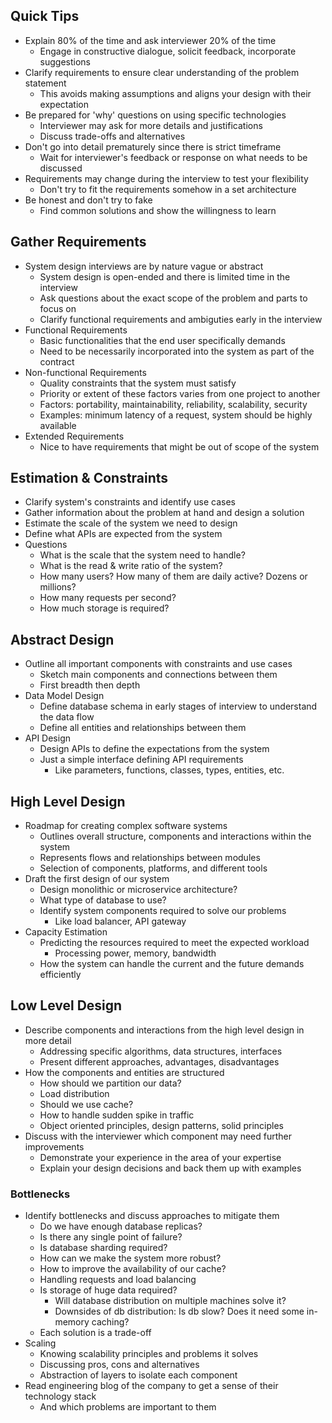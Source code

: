## Quick Tips
- Explain 80% of the time and ask interviewer 20% of the time
  - Engage in constructive dialogue, solicit feedback, incorporate suggestions
- Clarify requirements to ensure clear understanding of the problem statement
  - This avoids making assumptions and aligns your design with their expectation
- Be prepared for 'why' questions on using specific technologies
  - Interviewer may ask for more details and justifications
  - Discuss trade-offs and alternatives
- Don't go into detail prematurely since there is strict timeframe
  - Wait for interviewer's feedback or response on what needs to be discussed
- Requirements may change during the interview to test your flexibility
  - Don't try to fit the requirements somehow in a set architecture
- Be honest and don't try to fake
  - Find common solutions and show the willingness to learn

## Gather Requirements
- System design interviews are by nature vague or abstract
  - System design is open-ended and there is limited time in the interview
  - Ask questions about the exact scope of the problem and parts to focus on
  - Clarify functional requirements and ambiguties early in the interview
- Functional Requirements
  - Basic functionalities that the end user specifically demands
  - Need to be necessarily incorporated into the system as part of the contract
- Non-functional Requirements
  - Quality constraints that the system must satisfy
  - Priority or extent of these factors varies from one project to another
  - Factors: portability, maintainability, reliability, scalability, security
  - Examples: minimum latency of a request, system should be highly available
- Extended Requirements
  - Nice to have requirements that might be out of scope of the system

## Estimation & Constraints
- Clarify system's constraints and identify use cases
- Gather information about the problem at hand and design a solution
- Estimate the scale of the system we need to design
- Define what APIs are expected from the system
- Questions
  - What is the scale that the system need to handle?
  - What is the read & write ratio of the system?
  - How many users? How many of them are daily active? Dozens or millions?
  - How many requests per second?
  - How much storage is required?

## Abstract Design
- Outline all important components with constraints and use cases
  - Sketch main components and connections between them
  - First breadth then depth
- Data Model Design
  - Define database schema in early stages of interview to understand the data flow
  - Define all entities and relationships between them
- API Design
  - Design APIs to define the expectations from the system
  - Just a simple interface defining API requirements
    - Like parameters, functions, classes, types, entities, etc.

## High Level Design
- Roadmap for creating complex software systems
  - Outlines overall structure, components and interactions within the system
  - Represents flows and relationships between modules
  - Selection of components, platforms, and different tools
- Draft the first design of our system
  - Design monolithic or microservice architecture?
  - What type of database to use?
  - Identify system components required to solve our problems
    - Like load balancer, API gateway
- Capacity Estimation
  - Predicting the resources required to meet the expected workload
    - Processing power, memory, bandwidth
  - How the system can handle the current and the future demands efficiently

## Low Level Design
- Describe components and interactions from the high level design in more detail
  - Addressing specific algorithms, data structures, interfaces
  - Present different approaches, advantages, disadvantages
- How the components and entities are structured
  - How should we partition our data?
  - Load distribution
  - Should we use cache?
  - How to handle sudden spike in traffic
  - Object oriented principles, design patterns, solid principles
- Discuss with the interviewer which component may need further improvements
  - Demonstrate your experience in the area of your expertise
  - Explain your design decisions and back them up with examples

### Bottlenecks
- Identify bottlenecks and discuss approaches to mitigate them
  - Do we have enough database replicas?
  - Is there any single point of failure?
  - Is database sharding required?
  - How can we make the system more robust?
  - How to improve the availability of our cache?
  - Handling requests and load balancing
  - Is storage of huge data required?
    - Will database distribution on multiple machines solve it?
    - Downsides of db distribution: Is db slow? Does it need some in-memory caching?
  - Each solution is a trade-off
- Scaling
  - Knowing scalability principles and problems it solves
  - Discussing pros, cons and alternatives
  - Abstraction of layers to isolate each component
- Read engineering blog of the company to get a sense of their technology stack
  - And which problems are important to them
